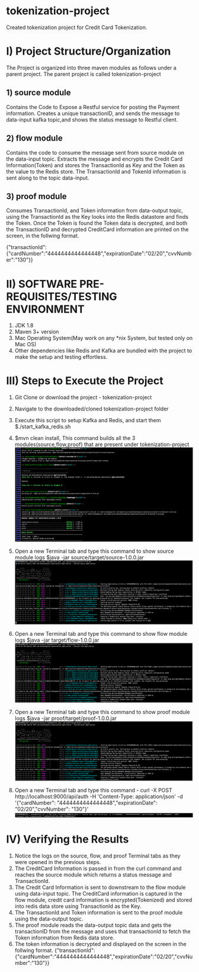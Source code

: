 # tokenization-project
Created tokenization project for Credit Card Tokenization.

# I) Project Structure/Organization

The Project is organized into three maven modules as follows under a parent project. The parent project is called tokenization-project

## 1) source module
Contains the Code to Expose a Restful service for posting the Payment information.
Creates a unique transactionID, and sends the message to data-input kafka topic,and shows the status message to Restful client.
  
## 2) flow module
Contains the code to consume the message sent from source module on the data-input topic. Extracts the message and encrypts the Credit Card Information(Token) and stores the TransactionId as Key and the Token as the value to the Redis store. The TransactionId and TokenId information is sent along to the topic data-input.
  
## 3) proof module 
Consumes TransactionId, and Token information from data-output topic, using the TransactionId as the Key looks into the Redis datastore and finds the Token. Once the Token is found the Token data is decrypted, and both the TransactionID and decrypted CreditCard information are printed on the screen, in the follwing format.

{"transactionId":{"cardNumber":"4444444444444448","expirationDate":"02/20","cvvNumber":"130"}}

# II) SOFTWARE PRE-REQUISITES/TESTING ENVIRONMENT

1) JDK 1.8 
2) Maven 3+ version
3) Mac Operating System(May work on any *nix System, but tested only on Mac OS)
4) Other dependencies like Redis and Kafka are bundled with the project to make the setup and testing effortless.

  
# III) Steps to Execute the Project

1) Git Clone or download the project - tokenization-project 

2) Navigate to the downloaded/cloned tokenization-project folder

3) Execute this script to setup Kafka and Redis, and start them $./start_kafka_redis.sh

4) $mvn clean install, This command builds all the 3 modules(source,flow,proof) that are present under tokenization-project
![Maven Clean Install](https://github.com/kanaparthikiran/tokenization-project/blob/master/images/MVN_CLEAN_INSTALL_ALL.png)
5) Open a new Terminal tab and type this command to show source module logs $java -jar source/target/source-1.0.0.jar
![Source Module Run](https://github.com/kanaparthikiran/tokenization-project/blob/master/images/SOURCE_MODULE_RUN.png)
6) Open a new Terminal tab and type this command to show flow module logs  $java -jar target/flow-1.0.0.jar
![Flow Module Run](https://github.com/kanaparthikiran/tokenization-project/blob/master/images/FLOW_MODULE_RUN.png)

7) Open a new Terminal tab and type this command to show proof module logs $java -jar proof/target/proof-1.0.0.jar
![Proof Module Run](https://github.com/kanaparthikiran/tokenization-project/blob/master/images/PROOF_MODULE_RUN.png)

8) Open a new Terminal tab and type this command -
curl -X POST http://localhost:9000/api/auth -H 'Content-Type: application/json' -d '{"cardNumber": "4444444444444448","expirationDate": "02/20","cvvNumber": "130"}'
![Curl Module Run](https://github.com/kanaparthikiran/tokenization-project/blob/master/images/CURL_COMMAND_OUTPUT.png)

# IV) Verifying the Results
1) Notice the logs on the source, flow, and proof Terminal tabs as they were opened in the previous steps. 
2) The CreditCard Information is passed in from the curl command and reaches the source module which returns a status message and TransactionId. 
3) The Credit Card Information is sent to downstream to the flow module using data-input topic. The CreditCard information is captured in the flow module, credit card information is encrypted(Tokenized) and stored into redis data store using TransactionId as the Key. 
4) The TransactionId and Token information is sent to the proof module using the data-output topic. 
5) The proof module reads the data-output topic data and gets the transactionID from the message and uses that transactionId to fetch the Token information from Redis data store. 
6) The token information is decrypted and displayed on the screen in the follwing format.
{"transactionId":{"cardNumber":"4444444444444448","expirationDate":"02/20","cvvNumber":"130"}}
